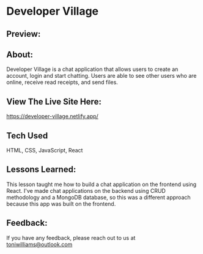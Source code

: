 # Developer Village

## Preview:

## About:

Developer Village is a chat application that allows users to create an account, login and start chatting. Users are able to see other users who are online, receive read receipts, and send files.

## View The Live Site Here:

https://developer-village.netlify.app/

## Tech Used

HTML, CSS, JavaScript, React

## Lessons Learned:

This lesson taught me how to build a chat application on the frontend using React. I've made chat applications on the backend using CRUD methodology and a MongoDB database, so this was a different approach because this app was built on the frontend.

## Feedback:

If you have any feedback, please reach out to us at toniwilliams@outlook.com


